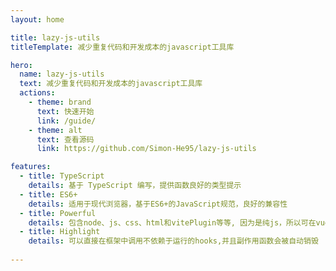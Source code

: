 ```yaml
---
layout: home

title: lazy-js-utils
titleTemplate: 减少重复代码和开发成本的javascript工具库

hero:
  name: lazy-js-utils
  text: 减少重复代码和开发成本的javascript工具库
  actions:
    - theme: brand
      text: 快速开始
      link: /guide/
    - theme: alt
      text: 查看源码
      link: https://github.com/Simon-He95/lazy-js-utils

features:
  - title: TypeScript
    details: 基于 TypeScript 编写，提供函数良好的类型提示
  - title: ES6+
    details: 适用于现代浏览器，基于ES6+的JavaScript规范，良好的兼容性
  - title: Powerful
    details: 包含node、js、css、html和vitePlugin等等, 因为是纯js，所以可在vue、react、svelte等等框架中使用，支持移动端和pc端
  - title: Highlight
    details: 可以直接在框架中调用不依赖于运行的hooks,并且副作用函数会被自动销毁
   
---
```

